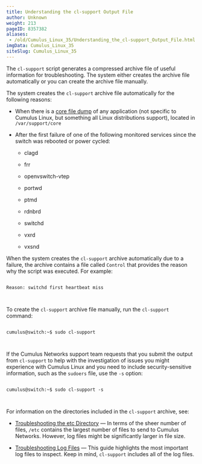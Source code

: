 ```yaml
---
title: Understanding the cl-support Output File
author: Unknown
weight: 213
pageID: 8357382
aliases:
 - /old/Cumulus_Linux_35/Understanding_the_cl-support_Output_File.html
imgData: Cumulus_Linux_35
siteSlug: Cumulus_Linux_35
---
```

The `cl-support` script generates a compressed archive file of useful
information for troubleshooting. The system either creates the archive
file automatically or you can create the archive file manually.

The system creates the `cl-support` archive file automatically for the
following reasons:

  - When there is a [core file dump](http://linux.die.net/man/5/core) of
    any application (not specific to Cumulus Linux, but something all
    Linux distributions support), located in `/var/support/core`

  - After the first failure of one of the following monitored services
    since the switch was rebooted or power cycled:
    
      - clagd
    
      - frr
    
      - openvswitch-vtep
    
      - portwd
    
      - ptmd
    
      - rdnbrd
    
      - switchd
    
      - vxrd
    
      - vxsnd

When the system creates the `cl-support` archive automatically due to a
failure, the archive contains a file called `Control` that provides the
reason why the script was executed. For example:

``` 
                   
Reason: switchd first heartbeat miss
   
    
```

To create the `cl-support` archive file manually, run the `cl-support`
command:

``` 
                   
cumulus@switch:~$ sudo cl-support
   
    
```

If the Cumulus Networks support team requests that you submit the output
from `cl-support` to help with the investigation of issues you might
experience with Cumulus Linux and you need to include security-sensitive
information, such as the `sudoers` file, use the `-s` option:

``` 
                   
cumulus@switch:~$ sudo cl-support -s
   
    
```

For information on the directories included in the `cl-support` archive,
see:

  - [Troubleshooting the etc
    Directory](/old/Cumulus_Linux_35/Troubleshooting_the_etc_Directory.html)
    — In terms of the sheer number of files, `/etc` contains the largest
    number of files to send to Cumulus Networks. However, log files
    might be significantly larger in file size.

  - [Troubleshooting Log
    Files](/old/Cumulus_Linux_35/Troubleshooting_Log_Files.html) — This
    guide highlights the most important log files to inspect. Keep in
    mind, `cl-support` includes all of the log files.
